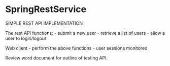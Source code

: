# SpringRestService

SIMPLE REST API IMPLEMENTATION

The rest API functions:
    - submit a new user
    - retrieve a list of users
    - allow a user to login/logout
    
Web client
    - perform the above functions
    - user sessions monitored
    
Review word document for outline of testing API.
